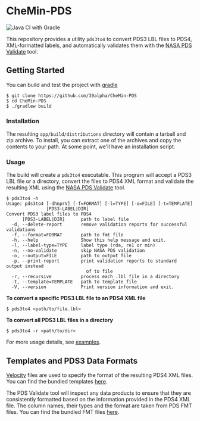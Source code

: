 # CheMin-PDS

![Java CI with Gradle](https://github.com/39alpha/CheMin-PDS/actions/workflows/gradle.yml/badge.svg)

This repository provides a utility `pds3to4` to convert PDS3 LBL files to
PDS4, XML-formatted labels, and automatically validates them with the
[NASA PDS Validate](https://github.com/NASA-PDS/validate) tool.

## Getting Started

You can build and test the project with [gradle](https://gradle.org/)

```shell
$ git clone https://github.com/39alpha/CheMin-PDS
$ cd CheMin-PDS
$ ./gradlew build
```

### Installation

The resulting `app/build/distributions` directory will contain a tarball and
zip archive. To install, you can extract one of the archives and copy the
contents to your path. At some point, we'll have an installation script.

### Usage

The build will create a `pds3to4` executable. This program will accept a
PDS3 LBL file or a directory, convert the files to PDS4 XML format and validate
the resulting XML using the
[NASA PDS Validate](https://github.com/NASA-PDS/validate) tool.

```shell
$ pds3to4 -h
Usage: pds3to4 [-dhnprV] [-f=FORMAT] [-l=TYPE] [-o=FILE] [-t=TEMPLATE]
               [PDS3-LABEL|DIR]
Convert PDS3 label files to PDS4
      [PDS3-LABEL|DIR]      path to label file
  -d, --delete-report       remove validation reports for successful validations
  -f, --format=FORMAT       path to fmt file
  -h, --help                Show this help message and exit.
  -l, --label-type=TYPE     label type (rda, re1 or min)
  -n, --no-validate         skip NASA PDS validation
  -o, --output=FILE         path to output file
  -p, --print-report        print validation reports to standard output instead
                              of to file
  -r, --recursive           process each .lbl file in a directory
  -t, --template=TEMPLATE   path to template file
  -V, --version             Print version information and exit.
```

**To convert a specific PDS3 LBL file to an PDS4 XML file**
```shell
$ pds3to4 <path/to/file.lbl>
```

**To convert all PDS3 LBL files in a directory**
```shell
$ pds3to4 -r <path/to/dir>
```

For more usage details, see [examples](./examples).

## Templates and PDS3 Data Formats

[Velocity](https://velocity.apache.org) files are used to specify the format
of the resulting PDS4 XML files. You can find the bundled templates
[here](./app/src/main/resources/org/thirtyninealpharesearch/chemin/pds4).

The PDS Validate tool will inspect any data products to ensure that they are
consistently formatted based on the information provided in the PDS4 XML file.
The column names, their types and the format are taken from PDS FMT files.
You can find the bundled FMT files
[here](./app/src/main/resources/org/thirtyninealpharesearch/chemin/formats).
